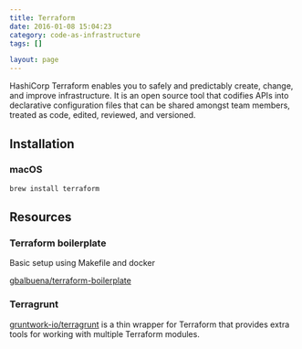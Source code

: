 ```yaml
---
title: Terraform
date: 2016-01-08 15:04:23
category: code-as-infrastructure
tags: []

layout: page
---
```


HashiCorp Terraform enables you to safely and predictably create, change, and improve infrastructure. It is an open source tool that codifies APIs into declarative configuration files that can be shared amongst team members, treated as code, edited, reviewed, and versioned.

## Installation

### macOS

```bash
brew install terraform
```

## Resources

### Terraform boilerplate

Basic setup using Makefile and docker

[gbalbuena/terraform-boilerplate](https://github.com/gbalbuena/terraform-boilerplate)

### Terragrunt

[gruntwork-io/terragrunt](https://terragrunt.gruntwork.io/) is a thin wrapper for Terraform that provides extra tools for working with multiple Terraform modules.

